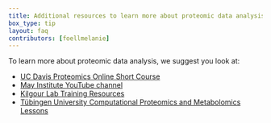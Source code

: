 ```yaml
---
title: Additional resources to learn more about proteomic data analysis
box_type: tip
layout: faq
contributors: [foellmelanie]
---
```


To learn more about proteomic data analysis, we suggest you look at:

- [UC Davis Proteomics Online Short Course ](https://video.ucdavis.edu/playlist/details/0_4jkc4swu)
- [May Institute YouTube channel](https://www.youtube.com/c/MayInstituteNEU/videos)
- [Kilgour Lab Training Resources](http://www.kilgourlab.com/teaching-resources/)
- [Tübingen University Computational Proteomics and Metabolomics Lessons](https://timms.uni-tuebingen.de/List/List?id=UT_201%5B45%5D_____00%5B12%5D_cpm_000_&Headline=Computational%20Proteomics%20and%20Metabolomics)

